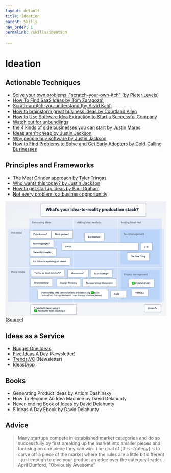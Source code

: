 ```yaml
---
layout: default
title: Ideation
parent: Skills
nav_order: 1
permalink: /skills/ideation

---
```


# Ideation


## Actionable Techniques

- [Solve your own problems: "scratch-your-own-itch" (by Pieter Levels)](https://makebook.io/#2)
- [How To Find SaaS Ideas by Tom Zaragoza)](https://tomzaragoza.com/how-to-find-saas-ideas)
- [Scrath-an-itch-you-understand (by Arvid Kahl)](https://news.ycombinator.com/item?id=23290536)
- [How to brainstorm great business ideas by Courtland Allen](https://www.indiehackers.com/post/how-to-brainstorm-great-business-ideas-ab51c3d51c)
- [How to Use Software Idea Extraction to Start a Successful Company](https://ninjaoutreach.com/idea-extraction/)
- [Watch out for unbundlings](http://jakobgreenfeld.com/unbundlings)
- [the 4 kinds of side businesses you can start by Justin Mares](http://justinmares.com/the-4-kinds-of-side-businesses-you-can-start/)
- [Ideas aren't cheap by Justin Jackson](https://justinjackson.ca/good-ideas)
- [Why people buy software by Justin Jackson](https://justinjackson.ca/why-people-buy-software)
- [How to Find Problems to Solve and Get Early Adopters by Cold-Calling Businesses](https://www.indiehackers.com/@sarwech/how-to-find-problems-to-solve-and-get-early-adopters-by-cold-calling-businesses-b410db7a83)


## Principles and Frameworks

- [The Meat Grinder approach by Tyler Tringas](https://tylertringas.com/business-ideas-meat-grinder/)
- [Who wants this today? by Justin Jackson](https://justinjackson.ca/today)
- [How to get startup ideas by Paul Graham](http://paulgraham.com/startupideas.html)
- [Not every problem is a business opportunitiy](https://hunterwalk.com/2019/01/12/podcast-discovery-is-a-problem-but-its-not-a-company/)


![](/assets/images/stack.png)
([Source](https://twitter.com/Roamfu/status/1277509784258969601))

## Ideas as a Service

- [Nugget One Ideas](https://nugget.one/ideas)
- [Five Ideas A Day](https://www.fiveideasaday.com/) (Newsletter)
- [Trends.VC](https://join.trends.vc/) (Newsletter)
- [IdeasDrop](https://www.ideasdrop.com/)

## Books

- Generating Product Ideas by Artiom Dashinsky
- How To Become An Idea Machine by David Delahunty
- Never-ending Book of Ideas by David Delahunty
- 5 Ideas A Day Ebook by David Delahunty

## Advice

> Many startups compete in established market categories and do so successfully by first breaking up the market into smaller pieces and focusing on one piece they can win. The goal of [this strategy] is to carve off a piece of the market where the rules are a little bit different - just enough to give your product an edge over the category leader. – April Dunford, "Obviously Awesome"


